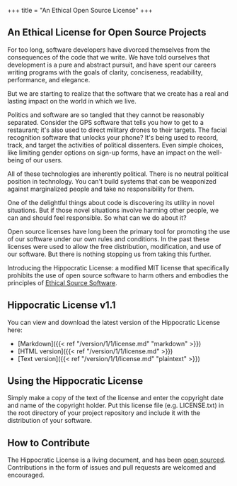+++
title = "An Ethical Open Source License"
+++

## An Ethical License for Open Source Projects
For too long, software developers have divorced themselves from the consequences of the code that we write. We have told ourselves that development is a pure and abstract pursuit, and have spent our careers writing programs with the goals of clarity, conciseness, readability, performance, and elegance.

But we are starting to realize that the software that we create has a real and lasting impact on the world in which we live.

Politics and software are so tangled that they cannot be reasonably separated. Consider the GPS software that tells you how to get to a restaurant; it's also used to direct military drones to their targets. The facial recognition software that unlocks your phone? It's being used to record, track, and target the activities of political dissenters. Even simple choices, like limiting gender options on sign-up forms, have an impact on the well-being of our users.

All of these technologies are inherently political. There is no neutral political position in technology. You can't build systems that can be weaponized against marginalized people and take no responsibility for them.

One of the delightful things about code is discovering its utility in novel situations. But if those novel situations involve harming other people, we can and should feel responsible. So what can we do about it?

Open source licenses have long been the primary tool for promoting the use of our software under our own rules and conditions. In the past these licenses were used to allow the free distribution, modification, and use of our software. But there is nothing stopping us from taking this further.

Introducing the Hippocratic License: a modified MIT license that specifically prohibits the use of open source software to harm others and embodies the principles of [Ethical Source Software](https://ethicalsource.dev).

## Hippocratic License v1.1

You can view and download the latest version of the Hippocratic License here:

- [Markdown]({{< ref "/version/1/1/license.md" "markdown" >}})
- [HTML version]({{< ref "/version/1/1/license.md" >}})
- [Text version]({{< ref "/version/1/1/license.md" "plaintext" >}})

## Using the Hippocratic License

Simply make a copy of the text of the license and enter the copyright date and name of the copyright holder. Put this license file (e.g. LICENSE.txt) in the root directory of your project repository and include it with the distribution of your software.

## How to Contribute

The Hippocratic License is a living document, and has been [open sourced](https://github.com/ContributorCovenant/hippocratic-license "Hippocratic License source code").
Contributions in the form of issues and pull requests are welcomed and encouraged.
